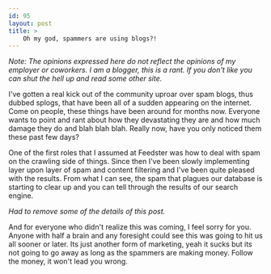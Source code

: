 ```yaml
---
id: 95
layout: post
title: >
    Oh my god, spammers are using blogs?!
---
```


<i>Note: The opinions expressed here do not reflect the opinions of my employer or coworkers. I am a blogger, this is a rant. If you don't like you can shut the hell up and read some other site.</i>

I've gotten a real kick out of the community uproar over spam blogs, thus dubbed splogs, that have been all of a sudden appearing on the internet. Come on people, these things have been around for months now. Everyone wants to point and rant about how they devastating they are and how much damage they do and blah blah blah. Really now, have you only noticed them these past few days?

One of the first roles that I assumed at Feedster was how to deal with spam on the crawling side of things. Since then I've been slowly implementing layer upon layer of spam and content filtering and I've been quite pleased with the results. From what I can see, the spam that plagues our database is starting to clear up and you can tell through the results of our search engine.

<i>Had to remove some of the details of this post.</i>

And for everyone who didn't realize this was coming, I feel sorry for you. Anyone with half a brain and any foresight could see this was going to hit us all sooner or later. Its just another form of marketing, yeah it sucks but its not going to go away as long as the spammers are making money. Follow the money, it won't lead you wrong.
